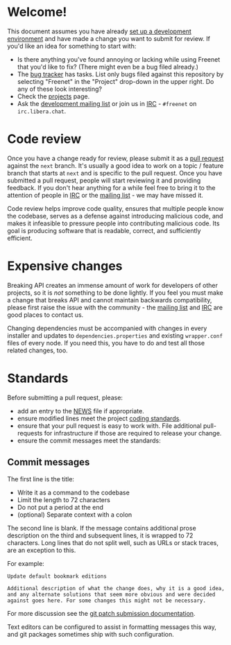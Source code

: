 # Welcome!

This document assumes you have already [set up a development
environment](https://wiki.freenetproject.org/Building_from_source) and have made
a change you want to submit for review. If you'd like an idea for something to
start with:

* Is there anything you've found annoying or lacking while using Freenet that
  you'd like to fix? (There might even be a bug filed already.)
* The [bug tracker](https://bugs.freenetproject.org/my_view_page.php) has tasks.
  List only bugs filed against this repository by selecting "Freenet" in the
  "Project" drop-down in the upper right. Do any of these look interesting?
* Check the [projects](https://wiki.freenetproject.org/Projects) page.
* Ask the [development mailing list](https://freenetproject.org/pages/help.html#mailing-lists)
  or join us in [IRC](https://web.libera.chat/?nick=Rabbit|?#freenet) - `#freenet` on
  `irc.libera.chat`.

# Code review

Once you have a change ready for review, please submit it as a [pull
request](https://help.github.com/articles/using-pull-requests/#initiating-the-pull-request)
against the `next` branch. It's usually a good idea to work on a topic / feature
branch that starts at `next` and is specific to the pull request. Once you have
submitted a pull request, people will start reviewing it and providing feedback.
If you don't hear anything for a while feel free to bring it to the attention of
people in [IRC](https://freenetproject.org/irc.html) or the [mailing
list](https://emu.freenetproject.org/cgi-bin/mailman/listinfo/devl) - we may
have missed it.

Code review helps improve code quality, ensures that multiple people know the
codebase, serves as a defense against introducing malicious code, and makes it
infeasible to pressure people into contributing malicious code. Its goal is
producing software that is readable, correct, and sufficiently efficient.

# Expensive changes

Breaking API creates an immense amount of work for developers of other projects,
so it is *not* something to be done lightly. If you feel you must make a change
that breaks API and cannot maintain backwards compatibility, please first raise
the issue with the community - the [mailing list](https://emu.freenetproject.org/cgi-bin/mailman/listinfo/devl)
and [IRC](https://freenetproject.org/irc.html) are good places to contact us.

Changing dependencies must be accompanied with changes in every
installer and updates to `dependencies.properties` and existing
`wrapper.conf` files of every node. If you need this, you have to do
and test all those related changes, too.

# Standards

Before submitting a pull request, please:

* add an entry to the [NEWS](/NEWS.md) file if appropriate.
* ensure modified lines meet the project [coding standards](https://google.github.io/styleguide/javaguide.html).
* ensure that your pull request is easy to work with. File additional pull-requests for infrastructure if those are required to release your change.
* ensure the commit messages meet the standards:

## Commit messages

The first line is the title:

* Write it as a command to the codebase
* Limit the length to 72 characters
* Do not put a period at the end
* (optional) Separate context with a colon

The second line is blank. If the message contains additional prose description
on the third and subsequent lines, it is wrapped to 72 characters. Long lines
that do not split well, such as URLs or stack traces, are an exception to this.

For example:

    Update default bookmark editions
    
    Additional description of what the change does, why it is a good idea,
    and any alternate solutions that seem more obvious and were decided
    against goes here. For some changes this might not be necessary.

For more discussion see the [git patch submission documentation](https://git.kernel.org/cgit/git/git.git/tree/Documentation/SubmittingPatches#n87).

Text editors can be configured to assist in formatting messages this way, and
git packages sometimes ship with such configuration.
